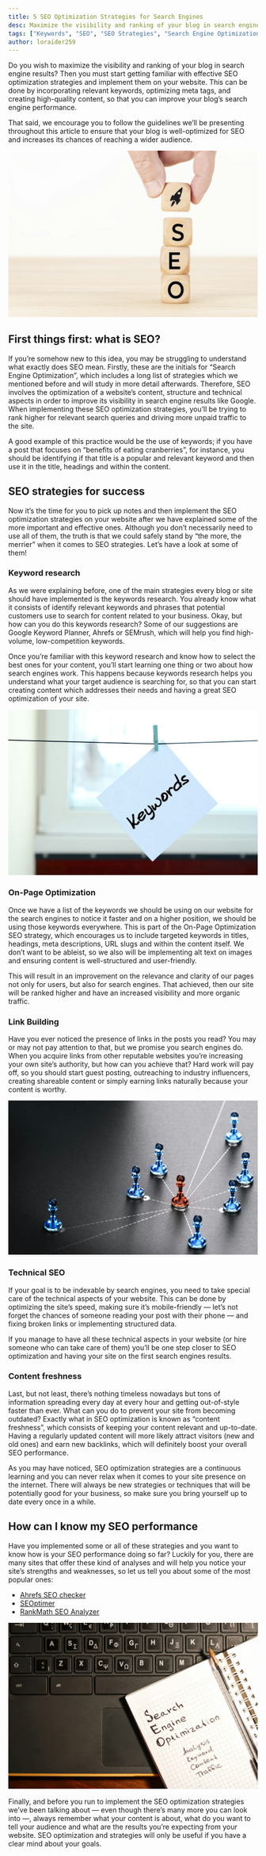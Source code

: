 ```yaml
---
title: 5 SEO Optimization Strategies for Search Engines
desc: Maximize the visibility and ranking of your blog in search engine results with these SEO optimization strategies for your website and boost its performance.
tags: ["Keywords", "SEO", "SEO Strategies", "Search Engine Optimization"]
author: loraider259
---
```


Do you wish to maximize the visibility and ranking of your blog in search engine results? Then you must start getting familiar with effective SEO optimization strategies and implement them on your website. This can be done by incorporating relevant keywords, optimizing meta tags, and creating high-quality content, so that you can improve your blog’s search engine performance.

That said, we encourage you to follow the guidelines we’ll be presenting throughout this article to ensure that your blog is well-optimized for SEO and increases its chances of reaching a wider audience.

<img src="./seo-or-search-engine-optimization-concept.jpg" alt="SEO or search engine optimization">

## First things first: what is SEO?

If you’re somehow new to this idea, you may be struggling to understand what exactly does SEO mean. Firstly, these are the initials for “Search Engine Optimization”, which includes a long list of strategies which we mentioned before and will study in more detail afterwards. Therefore, SEO involves the optimization of a website’s content, structure and technical aspects in order to improve its visibility in search engine results like Google. When implementing these SEO optimization strategies, you’ll be trying to rank higher for relevant search queries and driving more unpaid traffic to the site.

A good example of this practice would be the use of keywords; if you have a post that focuses on “benefits of eating cranberries”, for instance, you should be identifying if that title is a popular and relevant keyword and then use it in the title, headings and within the content.

## SEO strategies for success

Now it’s the time for you to pick up notes and then implement the SEO optimization strategies on your website after we have explained some of the more important and effective ones. Although you don’t necessarily need to use all of them, the truth is that we could safely stand by “the more, the merrier” when it comes to SEO strategies. Let’s have a look at some of them!

### Keyword research

As we were explaining before, one of the main strategies every blog or site should have implemented is the keywords research. You already know what it consists of identify relevant keywords and phrases that potential customers use to search for content related to your business. Okay, but how can you do this keywords research? Some of our suggestions are Google Keyword Planner, Ahrefs or SEMrush, which will help you find high-volume, low-competition keywords.

Once you’re familiar with this keyword research and know how to select the best ones for your content, you’ll start learning one thing or two about how search engines work. This happens because keywords research helps you understand what your target audience is searching for, so that you can start creating content which addresses their needs and having a great SEO optimization of your site.

<img src="./keywords.jpg" alt="Keywords">

### On-Page Optimization

Once we have a list of the keywords we should be using on our website for the search engines to notice it faster and on a higher position, we should be using those keywords everywhere. This is part of the On-Page Optimization SEO strategy, which encourages us to include targeted keywords in titles, headings, meta descriptions, URL slugs and within the content itself. We don’t want to be ableist, so we also will be implementing alt text on images and ensuring content is well-structured and user-friendly.

This will result in an improvement on the relevance and clarity of our pages not only for users, but also for search engines. That achieved, then our site will be ranked higher and have an increased visibility and more organic traffic.

### Link Building

Have you ever noticed the presence of links in the posts you read? You may or may not pay attention to that, but we promise you search engines do. When you acquire links from other reputable websites you’re increasing your own site’s authority, but how can you achieve that? Hard work will pay off, so you should start guest posting, outreaching to industry influencers, creating shareable content or simply earning links naturally because your content is worthy.

<img src="./business-links-and-relationship.jpg" alt="Business links and relationship">

### Technical SEO

If your goal is to be indexable by search engines, you need to take special care of the technical aspects of your website. This can be done by optimizing the site’s speed, making sure it’s mobile-friendly — let’s not forget the chances of someone reading your post with their phone — and fixing broken links or implementing structured data.

If you manage to have all these technical aspects in your website (or hire someone who can take care of them) you’ll be one step closer to SEO optimization and having your site on the first search engines results.

### Content freshness

Last, but not least, there’s nothing timeless nowadays but tons of information spreading every day at every hour and getting out-of-style faster than ever. What can you do to prevent your site from becoming outdated? Exactly what in SEO optimization is known as “content freshness”, which consists of keeping your content relevant and up-to-date. Having a regularly updated content will more likely attract visitors (new and old ones) and earn new backlinks, which will definitely boost your overall SEO performance.

As you may have noticed, SEO optimization strategies are a continuous learning and you can never relax when it comes to your site presence on the internet. There will always be new strategies or techniques that will be potentially good for your business, so make sure you bring yourself up to date every once in a while.

## How can I know my SEO performance

Have you implemented some or all of these strategies and you want to know how is your SEO performance doing so far? Luckily for you, there are many sites that offer these kind of analyses and will help you notice your site’s strengths and weaknesses, so let us tell you about some of the most popular ones:

- [Ahrefs SEO checker](https://ahrefs.com/seo-checker)
- [SEOptimer](https://www.seoptimer.com/)
- [RankMath SEO Analyzer](https://rankmath.com/tools/seo-analyzer/)

<img src="./seo.jpg" alt="SEO">

Finally, and before you run to implement the SEO optimization strategies we’ve been talking about — even though there’s many more you can look into —, always remember what your content is about, what do you want to tell your audience and what are the results you’re expecting from your website. SEO optimization and strategies will only be useful if you have a clear mind about your goals.

